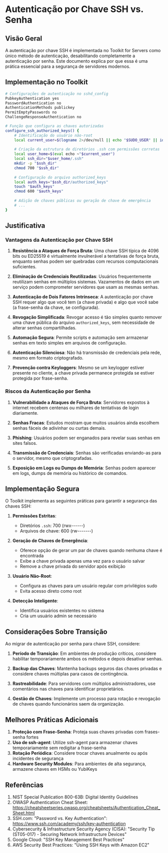 # Autenticação por Chave SSH vs. Senha

## Visão Geral

A autenticação por chave SSH é implementada no Toolkit for Servers como único método de autenticação, desabilitando completamente a autenticação por senha. Este documento explica por que essa é uma prática essencial para a segurança de servidores modernos.

## Implementação no Toolkit

```bash
# Configurações de autenticação no sshd_config
PubkeyAuthentication yes
PasswordAuthentication no
AuthenticationMethods publickey
PermitEmptyPasswords no
ChallengeResponseAuthentication no
```

```bash
# Função que configura as chaves autorizadas
configure_ssh_authorized_keys() {
    # Identificação do usuário não-root
    local current_user=$(logname 2>/dev/null || echo "$SUDO_USER" || id -un)
    
    # Criação da estrutura de diretórios .ssh com permissões corretas
    local user_home=$(eval echo ~"$current_user")
    local ssh_dir="$user_home/.ssh"
    mkdir -p "$ssh_dir"
    chmod 700 "$ssh_dir"
    
    # Configuração do arquivo authorized_keys
    local auth_keys="$ssh_dir/authorized_keys"
    touch "$auth_keys"
    chmod 600 "$auth_keys"
    
    # Adição de chaves públicas ou geração de chave de emergência
    # ...
}
```

## Justificativa

### Vantagens da Autenticação por Chave SSH

1. **Resistência a Ataques de Força Bruta**: Uma chave SSH típica de 4096 bits ou ED25519 é virtualmente invulnerável a tentativas de força bruta, enquanto senhas podem ser quebradas com recursos computacionais suficientes.

2. **Eliminação de Credenciais Reutilizadas**: Usuários frequentemente reutilizam senhas em múltiplos sistemas. Vazamentos de dados em um serviço podem comprometer servidores que usam as mesmas senhas.

3. **Autenticação de Dois Fatores Intrínseca**: A autenticação por chave SSH requer algo que você tem (a chave privada) e algo que você sabe (a frase-senha da chave, se configurada).

4. **Revogação Simplificada**: Revogar acesso é tão simples quanto remover uma chave pública do arquivo `authorized_keys`, sem necessidade de alterar senhas compartilhadas.

5. **Automação Segura**: Permite scripts e automação sem armazenar senhas em texto simples em arquivos de configuração.

6. **Autenticação Silenciosa**: Não há transmissão de credenciais pela rede, mesmo em formato criptografado.

7. **Prevenção contra Keyloggers**: Mesmo se um keylogger estiver presente no cliente, a chave privada permanece protegida se estiver protegida por frase-senha.

### Riscos da Autenticação por Senha

1. **Vulnerabilidade a Ataques de Força Bruta**: Servidores expostos à internet recebem centenas ou milhares de tentativas de login diariamente.

2. **Senhas Fracas**: Estudos mostram que muitos usuários ainda escolhem senhas fáceis de adivinhar ou curtas demais.

3. **Phishing**: Usuários podem ser enganados para revelar suas senhas em sites falsos.

4. **Transmissão de Credenciais**: Senhas são verificadas enviando-as para o servidor, mesmo que criptografadas.

5. **Exposição em Logs ou Dumps de Memória**: Senhas podem aparecer em logs, dumps de memória ou histórico de comandos.

## Implementação Segura

O Toolkit implementa as seguintes práticas para garantir a segurança das chaves SSH:

1. **Permissões Estritas**: 
   - Diretórios `.ssh`: 700 (rwx------)
   - Arquivos de chave: 600 (rw-------)

2. **Geração de Chaves de Emergência**:
   - Oferece opção de gerar um par de chaves quando nenhuma chave é encontrada
   - Exibe a chave privada apenas uma vez para o usuário salvar
   - Remove a chave privada do servidor após exibição

3. **Usuário Não-Root**:
   - Configura as chaves para um usuário regular com privilégios sudo
   - Evita acesso direto como root

4. **Detecção Inteligente**:
   - Identifica usuários existentes no sistema
   - Cria um usuário admin se necessário

## Considerações Sobre Transição

Ao migrar de autenticação por senha para chave SSH, considere:

1. **Período de Transição**: Em ambientes de produção críticos, considere habilitar temporariamente ambos os métodos e depois desativar senhas.

2. **Backup das Chaves**: Mantenha backups seguros das chaves privadas e considere chaves múltiplas para casos de contingência.

3. **Rastreabilidade**: Para servidores com múltiplos administradores, use comentários nas chaves para identificar proprietários.

4. **Gestão de Chaves**: Implemente um processo para rotação e revogação de chaves quando funcionários saem da organização.

## Melhores Práticas Adicionais

1. **Proteção com Frase-Senha**: Proteja suas chaves privadas com frases-senha fortes
2. **Uso de ssh-agent**: Utilize ssh-agent para armazenar chaves temporariamente sem redigitar a frase-senha
3. **Rotação Periódica**: Considere trocar chaves anualmente ou após incidentes de segurança
4. **Hardware Security Modules**: Para ambientes de alta segurança, armazene chaves em HSMs ou YubiKeys

## Referências

1. NIST Special Publication 800-63B: Digital Identity Guidelines
2. OWASP Authentication Cheat Sheet: https://cheatsheetseries.owasp.org/cheatsheets/Authentication_Cheat_Sheet.html
3. SSH.com: "Password vs. Key Authentication": https://www.ssh.com/academy/ssh/key-authentication
4. Cybersecurity & Infrastructure Security Agency (CISA): "Security Tip (ST05-017) - Securing Network Infrastructure Devices"
5. Google Cloud: "SSH Key Management Best Practices"
6. AWS Security Best Practices: "Using SSH Keys with Amazon EC2"
